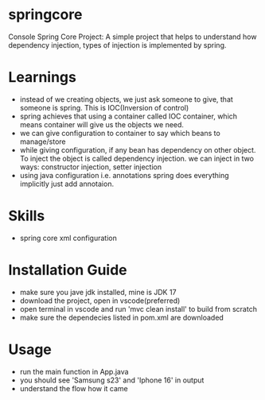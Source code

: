 # springcore

Console Spring Core Project: A simple project that helps to understand how dependency injection, types of injection is implemented by spring.

# Learnings

- instead of we creating objects, we just ask someone to give, that someone is spring. This is IOC(Inversion of control)
- spring achieves that using a container called IOC container, which means container will give us the objects we need.
- we can give configuration to container to say which beans to manage/store
- while giving configuration, if any bean has dependency on other object. To inject the object is called dependency injection. we can inject in two ways: constructor injection, setter injection
- using java configuration i.e. annotations spring does everything implicitly just add annotaion.

# Skills

- spring core xml configuration

# Installation Guide

- make sure you jave jdk installed, mine is JDK 17
- download the project, open in vscode(preferred)
- open terminal in vscode and run 'mvc clean install' to build from scratch
- make sure the dependecies listed in pom.xml are downloaded

# Usage

- run the main function in App.java
- you should see 'Samsung s23' and 'Iphone 16' in output
- understand the flow how it came
